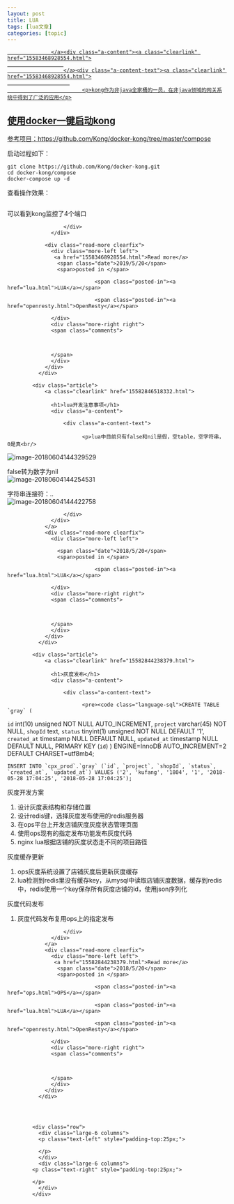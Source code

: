 ```yaml
---
layout: post
title: LUA 
tags: [lua文章]
categories: [topic]
---
```

<div class="article">
                <a class="clearlink" href="15583468928554.html">
                
                  
                  </a><div class="a-content"><a class="clearlink" href="15583468928554.html">
                      
                      </a><div class="a-content-text"><a class="clearlink" href="15583468928554.html">
                        
                        	<p>kong作为非java全家桶的一员，在非java领域的网关系统中得到了广泛的应用</p>

<h2 id="toc_0">使用docker一键启动kong</h2>

</a><p><a class="clearlink" href="15583468928554.html">参考项目：</a><a href="https://github.com/Kong/docker-kong/tree/master/compose">https://github.com/Kong/docker-kong/tree/master/compose</a></p>

<p>启动过程如下：</p>

<pre><code class="language-shell">git clone https://github.com/Kong/docker-kong.git
cd docker-kong/compose
docker-compose up -d
</code></pre>

<p>查看操作效果：<br/>
<img src="https://neatlifecoco.com/media/15583468928554/15583471408158.jpg" alt=""/></p>

<p><img src="https://neatlifecoco.com/media/15583468928554/15583471833754.jpg" alt=""/></p>

<p>可以看到kong监控了4个端口</p>


                        
                      </div>
                  </div>
                
                <div class="read-more clearfix">
                  <div class="more-left left">
                   <a href="15583468928554.html">Read more</a>   
                    <span class="date">2019/5/20</span>
                    <span>posted in </span> 
          				  
          					    <span class="posted-in"><a href="lua.html">LUA</a></span>
          				  
          					    <span class="posted-in"><a href="openresty.html">OpenResty</a></span>
          				   
                  </div>
                  <div class="more-right right">
                  <span class="comments">
                      

                       
                  </span>
                  </div>
                </div>
              </div>
        
			<div class="article">
                <a class="clearlink" href="15582846518332.html">
                
                  <h1>lua开发注意事项</h1>
                  <div class="a-content">
                      
                      <div class="a-content-text">
                        
                        	<p>lua中目前只有false和nil是假，空table，空字符串，0是真<br/>
<img src="https://neatlifecoco.com/media/15582846518332/image-20180604144329529.png" alt="image-20180604144329529"/></p>

<p>false转为数字为nil<br/>
<img src="https://neatlifecoco.com/media/15582846518332/image-20180604144254531.png" alt="image-20180604144254531"/></p>

<p>字符串连接符：..<br/>
<img src="https://neatlifecoco.com/media/15582846518332/image-20180604144422758.png" alt="image-20180604144422758"/></p>

                        
                      </div>
                  </div>
                </a>
                <div class="read-more clearfix">
                  <div class="more-left left">
                  
                    <span class="date">2018/5/20</span>
                    <span>posted in </span> 
          				  
          					    <span class="posted-in"><a href="lua.html">LUA</a></span>
          				   
                  </div>
                  <div class="more-right right">
                  <span class="comments">
                      

                       
                  </span>
                  </div>
                </div>
              </div>
        
			<div class="article">
                <a class="clearlink" href="15582844238379.html">
                
                  <h1>灰度发布</h1>
                  <div class="a-content">
                      
                      <div class="a-content-text">
                        
                        	<pre><code class="language-sql">CREATE TABLE `gray` (
  `id` int(10) unsigned NOT NULL AUTO_INCREMENT,
  `project` varchar(45) NOT NULL,
  `shopId` text,
  `status` tinyint(1) unsigned NOT NULL DEFAULT &#39;1&#39;,
  `created_at` timestamp NULL DEFAULT NULL,
  `updated_at` timestamp NULL DEFAULT NULL,
  PRIMARY KEY (`id`)
) ENGINE=InnoDB AUTO_INCREMENT=2 DEFAULT CHARSET=utf8mb4;
</code></pre>

<pre><code class="language-sql">INSERT INTO `cpx_prod`.`gray` (`id`, `project`, `shopId`, `status`, `created_at`, `updated_at`) VALUES (&#39;2&#39;, &#39;kufang&#39;, &#39;1804&#39;, &#39;1&#39;, &#39;2018-05-28 17:04:25&#39;, &#39;2018-05-28 17:04:25&#39;);
</code></pre>

<p>灰度开发方案</p>

<ol>
<li>设计灰度表结构和存储位置</li>
<li>设计redis键，选择灰度发布使用的redis服务器</li>
<li>在ops平台上开发店铺灰度灰度状态管理页面</li>
<li>使用ops现有的指定发布功能发布灰度代码</li>
<li>nginx lua根据店铺的灰度状态走不同的项目路径</li>
</ol>

<p>灰度缓存更新</p>

<ol>
<li>ops灰度系统设置了店铺灰度后更新灰度缓存</li>
<li>lua检测到redis里没有缓存key，从mysql中读取店铺灰度数据，缓存到redis中，redis使用一个key保存所有灰度店铺的id，使用json序列化</li>
</ol>

<p>灰度代码发布</p>

<ol>
<li>灰度代码发布复用ops上的指定发布</li>
</ol>


                        
                      </div>
                  </div>
                </a>
                <div class="read-more clearfix">
                  <div class="more-left left">
                   <a href="15582844238379.html">Read more</a>   
                    <span class="date">2018/5/20</span>
                    <span>posted in </span> 
          				  
          					    <span class="posted-in"><a href="ops.html">OPS</a></span>
          				  
          					    <span class="posted-in"><a href="lua.html">LUA</a></span>
          				  
          					    <span class="posted-in"><a href="openresty.html">OpenResty</a></span>
          				   
                  </div>
                  <div class="more-right right">
                  <span class="comments">
                      

                       
                  </span>
                  </div>
                </div>
              </div>
        
              


			<div class="row">
			  <div class="large-6 columns">
			  <p class="text-left" style="padding-top:25px;">
			   
			  </p>
			  </div>
			  <div class="large-6 columns">
			<p class="text-right" style="padding-top:25px;">
			
			</p>
			  </div>
			</div>